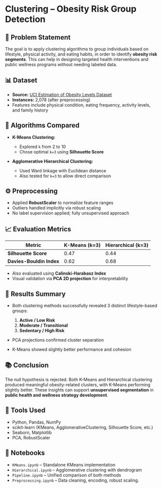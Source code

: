 # Clustering – Obesity Risk Group Detection

## 🧩 Problem Statement

The goal is to apply clustering algorithms to group individuals based on lifestyle, physical activity, and eating habits, in order to identify **obesity risk segments**. This can help in designing targeted health interventions and public wellness programs without needing labeled data.


## 📊 Dataset

- **Source:** [UCI Estimation of Obesity Levels Dataset](https://archive.ics.uci.edu/dataset/544/estimation+of+obesity+levels+based+on+eating+habits+and+physical+condition)  
- **Instances:** 2,078 (after preprocessing)  
- Features include physical condition, eating frequency, activity levels, and family history


## 🧪 Algorithms Compared

- **K-Means Clustering:**  
  - Explored `k` from 2 to 10  
  - Chose optimal `k=3` using **Silhouette Score**

- **Agglomerative Hierarchical Clustering:**  
  - Used Ward linkage with Euclidean distance  
  - Also tested for `k=3` to allow direct comparison

## ⚙️ Preprocessing

- Applied **RobustScaler** to normalize feature ranges  
- Outliers handled implicitly via robust scaling  
- No label supervision applied; fully unsupervised approach

## 📈 Evaluation Metrics

| Metric                     | K-Means (k=3) | Hierarchical (k=3) |
|---------------------------|---------------|---------------------|
| **Silhouette Score**      | 0.47          | 0.44                |
| **Davies-Bouldin Index**  | 0.62          | 0.68                |

- Also evaluated using **Calinski-Harabasz Index**  
- Visual validation via **PCA 2D projection** for interpretability

## 📌 Results Summary

- Both clustering methods successfully revealed 3 distinct lifestyle-based groups:  
  1. **Active / Low Risk**  
  2. **Moderate / Transitional**  
  3. **Sedentary / High Risk**

- PCA projections confirmed cluster separation  
- K-Means showed slightly better performance and cohesion

## 📚 Conclusion

The null hypothesis is rejected. Both K-Means and Hierarchical clustering produced meaningful obesity-related clusters, with K-Means performing slightly better. These insights can support **unsupervised segmentation** in **public health and wellness strategy development**.

## 🧰 Tools Used

- Python, Pandas, NumPy  
- scikit-learn (KMeans, AgglomerativeClustering, Silhouette Score, etc.)  
- Seaborn, Matplotlib  
- PCA, RobustScaler

## 📁 Notebooks

- `KMeans.ipynb` – Standalone KMeans implementation  
- `Hierarchical.ipynb` – Agglomerative clustering with dendrogram  
- `Pipeline.ipynb` – Unified comparison of both methods
- `Preprocessing.ipynb` – Data cleaning, encoding, robust scaling.  

